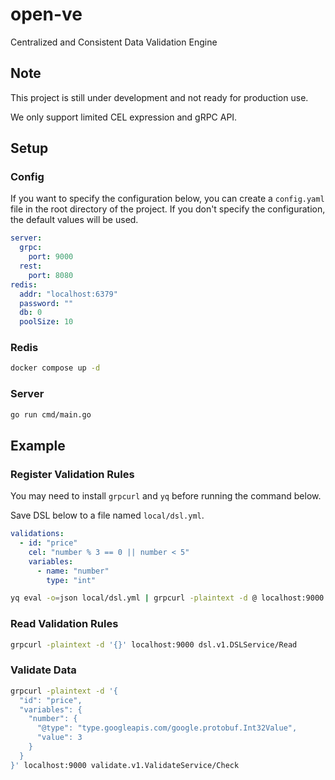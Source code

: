 # open-ve

Centralized and Consistent Data Validation Engine

## Note

This project is still under development and not ready for production use.

We only support limited CEL expression and gRPC API.

## Setup

### Config

If you want to specify the configuration below, you can create a `config.yaml` file in the root directory of the project.
If you don't specify the configuration, the default values will be used.

```yaml
server:
  grpc:
    port: 9000
  rest:
    port: 8080
redis:
  addr: "localhost:6379"
  password: ""
  db: 0
  poolSize: 10
```

### Redis

```bash
docker compose up -d
```

### Server

```bash
go run cmd/main.go
```

## Example

### Register Validation Rules

You may need to install `grpcurl` and `yq` before running the command below.

Save DSL below to a file named `local/dsl.yml`.

```yaml
validations:
  - id: "price"
    cel: "number % 3 == 0 || number < 5"
    variables:
      - name: "number"
        type: "int"
```

```bash
yq eval -o=json local/dsl.yml | grpcurl -plaintext -d @ localhost:9000 dsl.v1.DSLService/Register
```

### Read Validation Rules

```bash
grpcurl -plaintext -d '{}' localhost:9000 dsl.v1.DSLService/Read
```

### Validate Data

```bash
grpcurl -plaintext -d '{
  "id": "price",
  "variables": {
    "number": {
      "@type": "type.googleapis.com/google.protobuf.Int32Value",
      "value": 3
    }
  }
}' localhost:9000 validate.v1.ValidateService/Check
```
